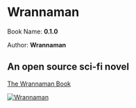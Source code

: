 # Wrannaman

Book Name: **0.1.0**

Author: **Wrannaman**

## An open source sci-fi novel

[The Wrannaman Book](https://github.com/wrannaman/wrannaman)

[![Wrannaman](https://s3.us-west-1.wasabisys.com/wrannaman/images/github_footer.png)](https://wrannaman.com)
